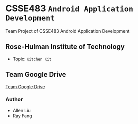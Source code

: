 # CSSE483 `Android Application Development`
Team Project of CSSE483 Android Application Development
## Rose-Hulman Institute of Technology
- Topic: `Kitchen Kit`
## Team Google Drive
[Team Google Drive](https://drive.google.com/drive/folders/1X3lWj5IhhaCZCL5X5leSHXKz4oYY08dG?usp=sharing)
### Author
- Allen Liu
- Ray Fang
